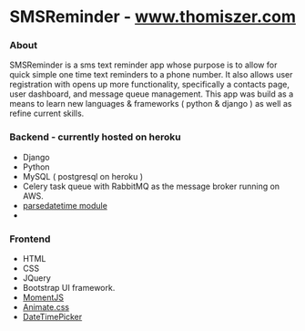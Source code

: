 # SMSReminder - www.thomiszer.com 

### About
SMSReminder is a sms text reminder app whose purpose is to allow for quick simple one time text reminders to a phone number. It also allows user registration with opens up more functionality, specifically a contacts page, user dashboard, and message queue management. This app was build as a means to learn new languages & frameworks ( python & django ) as well as refine current skills.

### Backend - currently hosted on heroku
 * Django
 * Python
 * MySQL ( postgresql on heroku )
 * Celery task queue with RabbitMQ as the message broker running on AWS. 
 * [parsedatetime module](https://github.com/bear/parsedatetime)
 * 
### Frontend
 * HTML
 * CSS
 * JQuery
 * Bootstrap UI framework.
 * [MomentJS](http://momentjs.com/)
 * [Animate.css](https://github.com/daneden/animate.css)
 * [DateTimePicker](https://github.com/Eonasdan/bootstrap-datetimepicker)
